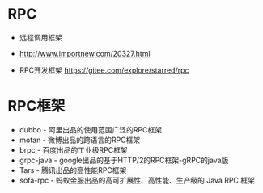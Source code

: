 # RPC

- 远程调用框架

- <http://www.importnew.com/20327.html>
- RPC开发框架 https://gitee.com/explore/starred/rpc

# RPC框架

- dubbo - 阿里出品的使用范围广泛的RPC框架
- motan - 微博出品的跨语言的RPC框架
- brpc - 百度出品的工业级RPC框架
- grpc-java - google出品的基于HTTP/2的RPC框架-gRPC的java版
- Tars - 腾讯出品的高性能RPC框架
- sofa-rpc - 蚂蚁金服出品的高可扩展性、高性能、生产级的 Java RPC 框架
